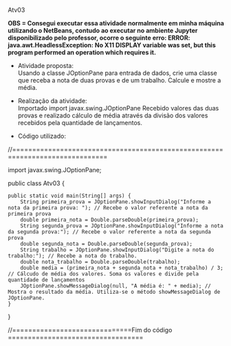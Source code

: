 Atv03

**OBS = Consegui executar essa atividade normalmente em minha máquina utilizando o NetBeans, contudo ao executar no ambiente Jupyter disponibilizado pelo professor, ocorre o seguinte erro: ERROR: java.awt.HeadlessException: 
No X11 DISPLAY variable was set, but this program performed an operation which requires it.**

- Atividade proposta:</br>
Usando a classe JOptionPane para entrada de dados, crie uma classe que receba a nota de duas provas e de um trabalho. Calcule e mostre a média.

- Realização da atividade:</br>
Importado import javax.swing.JOptionPane
Recebido valores das duas provas e realizado cálculo de média através da divisão dos valores recebidos pela quantidade de lançamentos.

- Código utilizado:</br>

//==============================================================================</br>

import javax.swing.JOptionPane;

public class Atv03 {

    public static void main(String[] args) {
        String primeira_prova = JOptionPane.showInputDialog("Informe a nota da primeira prova: "); // Recebe o valor referente a nota da primeira prova
        double primeira_nota = Double.parseDouble(primeira_prova);
        String segunda_prova = JOptionPane.showInputDialog("Informe a nota da segunda prova:"); // Recebe o valor referente a nota da segunda prova
        double segunda_nota = Double.parseDouble(segunda_prova);
        String trabalho = JOptionPane.showInputDialog("Digite a nota do trabalho:"); // Recebe a nota do trabalho.
        double nota_trabalho = Double.parseDouble(trabalho);
        double media = (primeira_nota + segunda_nota + nota_trabalho) / 3; // Cálcudo de média dos valores. Soma os valores e divide pela quantidade de lançamentos
        JOptionPane.showMessageDialog(null, "A média é: " + media); // Mostra o resultado da média. Utiliza-se o método showMessageDialog de JOptionPane.
    }
}

//==============================Fim do código ==================================

